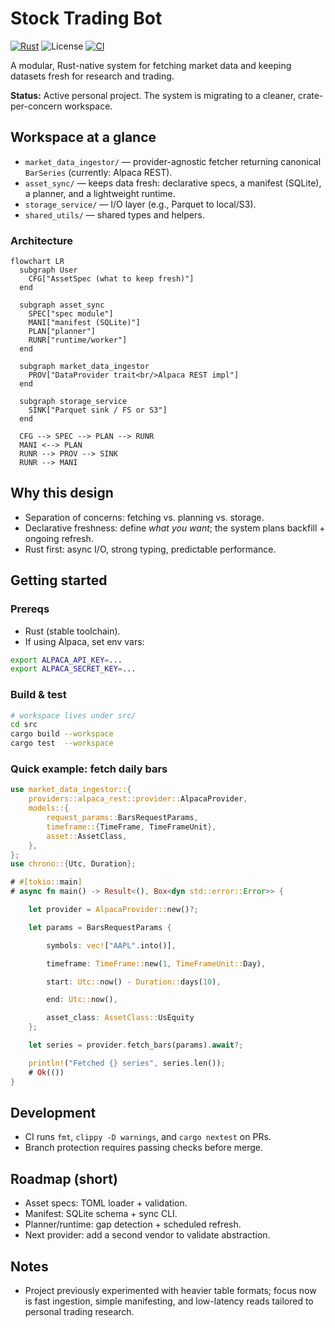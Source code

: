 # Stock Trading Bot

[![Rust](https://img.shields.io/badge/Developed%20in-Rust-orange?logo=rust)](https://www.rust-lang.org)
![License](https://img.shields.io/badge/license-MIT-informational)
[![CI](https://github.com/mag1cfrog/stock_trading_bot/actions/workflows/ci.yml/badge.svg?branch=main&event=pull_request)](https://github.com/mag1cfrog/stock_trading_bot/actions/workflows/ci.yml)

A modular, Rust-native system for fetching market data and keeping datasets fresh for research and trading.

**Status:** Active personal project. The system is migrating to a cleaner, crate-per-concern workspace.

## Workspace at a glance

- `market_data_ingestor/` — provider-agnostic fetcher returning canonical `BarSeries` (currently: Alpaca REST).
- `asset_sync/` — keeps data fresh: declarative specs, a manifest (SQLite), a planner, and a lightweight runtime.
- `storage_service/` — I/O layer (e.g., Parquet to local/S3).
- `shared_utils/` — shared types and helpers.

### Architecture

```mermaid
flowchart LR
  subgraph User
    CFG["AssetSpec (what to keep fresh)"]
  end

  subgraph asset_sync
    SPEC["spec module"]
    MANI["manifest (SQLite)"]
    PLAN["planner"]
    RUNR["runtime/worker"]
  end

  subgraph market_data_ingestor
    PROV["DataProvider trait<br/>Alpaca REST impl"]
  end

  subgraph storage_service
    SINK["Parquet sink / FS or S3"]
  end

  CFG --> SPEC --> PLAN --> RUNR
  MANI <--> PLAN
  RUNR --> PROV --> SINK
  RUNR --> MANI
```

## Why this design

- Separation of concerns: fetching vs. planning vs. storage.
- Declarative freshness: define *what you want*; the system plans backfill + ongoing refresh.
- Rust first: async I/O, strong typing, predictable performance.

## Getting started

### Prereqs
- Rust (stable toolchain).
- If using Alpaca, set env vars:
```bash
export ALPACA_API_KEY=...
export ALPACA_SECRET_KEY=...
```

### Build & test
```bash
# workspace lives under src/
cd src
cargo build --workspace
cargo test  --workspace
```

### Quick example: fetch daily bars
```rust
use market_data_ingestor::{
    providers::alpaca_rest::provider::AlpacaProvider,
    models::{
        request_params::BarsRequestParams,
        timeframe::{TimeFrame, TimeFrameUnit},
        asset::AssetClass,
    },
};
use chrono::{Utc, Duration};

# #[tokio::main]
# async fn main() -> Result<(), Box<dyn std::error::Error>> {

    let provider = AlpacaProvider::new()?;

    let params = BarsRequestParams {

        symbols: vec!["AAPL".into()],

        timeframe: TimeFrame::new(1, TimeFrameUnit::Day),

        start: Utc::now() - Duration::days(10),

        end: Utc::now(),

        asset_class: AssetClass::UsEquity
    };

    let series = provider.fetch_bars(params).await?;

    println!("Fetched {} series", series.len());
    # Ok(()) 
}
```

## Development

- CI runs `fmt`, `clippy -D warnings`, and `cargo nextest` on PRs.
- Branch protection requires passing checks before merge.

## Roadmap (short)

- Asset specs: TOML loader + validation.
- Manifest: SQLite schema + sync CLI.
- Planner/runtime: gap detection + scheduled refresh.
- Next provider: add a second vendor to validate abstraction.

## Notes

- Project previously experimented with heavier table formats; focus now is fast ingestion, simple manifesting, and low-latency reads tailored to personal trading research.
